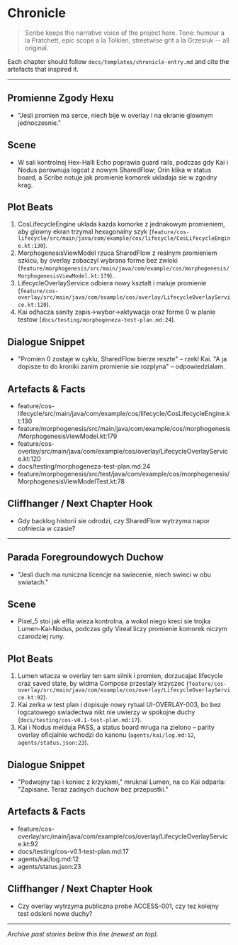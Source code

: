 ﻿# Chronicle

> Scribe keeps the narrative voice of the project here. Tone: humour a la Pratchett, epic scope a la Tolkien, streetwise grit a la Grzesiuk -- all original.

Each chapter should follow `docs/templates/chronicle-entry.md` and cite the artefacts that inspired it.

---

## Promienne Zgody Hexu
- "Jesli promien ma serce, niech bije w overlay i na ekranie glownym jednoczesnie."

## Scene
- W sali kontrolnej Hex-Halli Echo poprawia guard rails, podczas gdy Kai i Nodus porownuja logcat z nowym SharedFlow; Orin klika w status board, a Scribe notuje jak promienie komorek ukladaja sie w zgodny krag.

## Plot Beats
1. CosLifecycleEngine uklada kazda komorke z jednakowym promieniem, aby glowny ekran trzymal hexagonalny szyk (`feature/cos-lifecycle/src/main/java/com/example/cos/lifecycle/CosLifecycleEngine.kt:130`).
2. MorphogenesisViewModel rzuca SharedFlow z realnym promieniem szkicu, by overlay zobaczyl wybrana forme bez zwloki (`feature/morphogenesis/src/main/java/com/example/cos/morphogenesis/MorphogenesisViewModel.kt:179`).
3. LifecycleOverlayService odbiera nowy ksztalt i maluje promienie (`feature/cos-overlay/src/main/java/com/example/cos/overlay/LifecycleOverlayService.kt:120`).
4. Kai odhacza sanity zapis->wybor->aktywacja oraz forme 0 w planie testow (`docs/testing/morphogeneza-test-plan.md:24`).

## Dialogue Snippet
- "Promien 0 zostaje w cyklu, SharedFlow bierze reszte" – rzekl Kai. "A ja dopisze to do kroniki zanim promienie sie rozplyna" – odpowiedzialam.

## Artefacts & Facts
- feature/cos-lifecycle/src/main/java/com/example/cos/lifecycle/CosLifecycleEngine.kt:130
- feature/morphogenesis/src/main/java/com/example/cos/morphogenesis/MorphogenesisViewModel.kt:179
- feature/cos-overlay/src/main/java/com/example/cos/overlay/LifecycleOverlayService.kt:120
- docs/testing/morphogeneza-test-plan.md:24
- feature/morphogenesis/src/test/java/com/example/cos/morphogenesis/MorphogenesisViewModelTest.kt:78

## Cliffhanger / Next Chapter Hook
- Gdy backlog historii sie odrodzi, czy SharedFlow wytrzyma napor cofniecia w czasie?

---

## Parada Foregroundowych Duchow
- "Jesli duch ma runiczna licencje na swiecenie, niech swieci w obu swiatach."

## Scene
- Pixel_5 stoi jak elfia wieza kontrolna, a wokol niego kreci sie trojka Lumen-Kai-Nodus, podczas gdy Vireal liczy promienie komorek niczym czarodziej runy.

## Plot Beats
1. Lumen wtacza w overlay ten sam silnik i promien, dorzucajac lifecycle oraz saved state, by widma Compose przestaly krzyczec (`feature/cos-overlay/src/main/java/com/example/cos/overlay/LifecycleOverlayService.kt:92`).
2. Kai zerka w test plan i dopisuje nowy rytual UI-OVERLAY-003, bo bez logcatowego swiadectwa nikt nie uwierzy w spokojne duchy (`docs/testing/cos-v0.1-test-plan.md:17`).
3. Kai i Nodus melduja PASS, a status board mruga na zielono – parity overlay oficjalnie wchodzi do kanonu (`agents/kai/log.md:12`, `agents/status.json:23`).

## Dialogue Snippet
- "Podwojny tap i koniec z krzykami," mruknal Lumen, na co Kai odparla: "Zapisane. Teraz zadnych duchow bez przepustki."

## Artefacts & Facts
- feature/cos-overlay/src/main/java/com/example/cos/overlay/LifecycleOverlayService.kt:92
- docs/testing/cos-v0.1-test-plan.md:17
- agents/kai/log.md:12
- agents/status.json:23

## Cliffhanger / Next Chapter Hook
- Czy overlay wytrzyma publiczna probe ACCESS-001, czy tez kolejny test odsloni nowe duchy?

---

_Archive past stories below this line (newest on top)._ 
